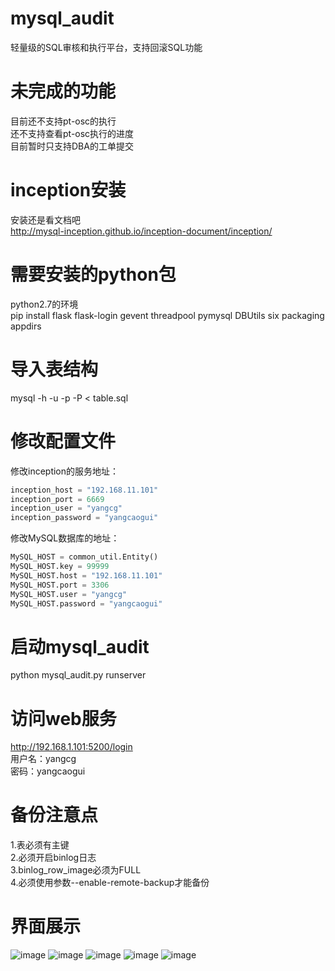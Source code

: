 # mysql_audit
轻量级的SQL审核和执行平台，支持回滚SQL功能</br>

# 未完成的功能
目前还不支持pt-osc的执行</br>
还不支持查看pt-osc执行的进度</br>
目前暂时只支持DBA的工单提交</br>

# inception安装
安装还是看文档吧</br>
http://mysql-inception.github.io/inception-document/inception/</br>

# 需要安装的python包
python2.7的环境</br>
pip install flask flask-login gevent threadpool pymysql DBUtils six packaging appdirs</br>

# 导入表结构
mysql -h -u -p -P < table.sql</br>

# 修改配置文件
修改inception的服务地址：</br>
```python
inception_host = "192.168.11.101"
inception_port = 6669
inception_user = "yangcg"
inception_password = "yangcaogui"
```

修改MySQL数据库的地址：</br>
```python
MySQL_HOST = common_util.Entity()
MySQL_HOST.key = 99999
MySQL_HOST.host = "192.168.11.101"
MySQL_HOST.port = 3306
MySQL_HOST.user = "yangcg"
MySQL_HOST.password = "yangcaogui"
```

# 启动mysql_audit
python mysql_audit.py runserver</br>

# 访问web服务
http://192.168.1.101:5200/login</br>
用户名：yangcg</br>
密码：yangcaogui</br>

# 备份注意点
1.表必须有主键</br>
2.必须开启binlog日志</br>
3.binlog_row_image必须为FULL</br>
4.必须使用参数--enable-remote-backup才能备份</br>

# 界面展示
![image](https://github.com/ycg/mysql_audit/blob/master/static/img/1.png)
![image](https://github.com/ycg/mysql_audit/blob/master/static/img/2.png)
![image](https://github.com/ycg/mysql_audit/blob/master/static/img/3.png)
![image](https://github.com/ycg/mysql_audit/blob/master/static/img/4.png)
![image](https://github.com/ycg/mysql_audit/blob/master/static/img/5.png)

